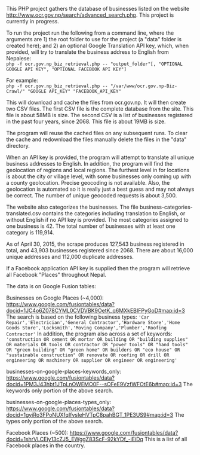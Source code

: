 This PHP project gathers the database of businesses listed on the website http://www.ocr.gov.np/search/advanced_search.php. This project is currently in progress.

To run the project run the following from a command line, where the arguments are 1) the root folder to use for the project (a "data" folder is created here); and 2) an optional Google Translation API key, which, when provided, will try to translate the business address to English from Nepalese:<br>
```php -f ocr.gov.np_biz_retrieval.php -- "output_folder"[, "OPTIONAL GOOGLE API KEY", "OPTIONAL FACEBOOK API KEY"]```

For example:<br>
```php -f ocr.gov.np_biz_retrieval.php -- "/var/www/ocr.gov.np-Biz-Crawl/" "GOOGLE API_KEY" "FACEBOOK_API_KEY"```

This will download and cache the files from ocr.gov.np. It will then create two CSV files. The first CSV file is the complete database from the site. This file is about 58MB is size. The second CSV is a list of businesses registered in the past four years, since 2068. This file is about 19MB is size.

The program will reuse the cached files on any subsequent runs. To clear the cache and redownload the files manually delete the files in the "data" directory.

When an API key is provided, the program will attempt to translate all unique business addresses to English. In addition, the program will find the geolocation of regions and local regions. The furthest level in for locations is about the city or village level, with some businesses only coming up with a county geolocation. Precise geocoding is not available. Also, the geolocation is automated so it is really just a best guess and may not always be correct. The number of unique geocoded requests is about 3,500.

The website also categorizes the businesses. The file business-categories-translated.csv contains the categories including translation to English, or without English if no API key is provided. The most categories assigned to one business is 42. The total number of businesses with at least one category is 119,914.

As of April 30, 2015, the scrape produces 127,543 business registered in total, and 43,903 businesses registered since 2068. There are about 16,000 unique addresses and 112,000 duplicate addresses.

If a Facebook application API key is supplied then the program will retrieve all Facebook "Places" throughout Nepal.

The data is on Google Fusion tables:

Businesses on Google Places (~4,000): https://www.google.com/fusiontables/data?docid=1JC4o6Z078CYML0CVDVBK9OetK_q6MXkEBIFPyGoD#map:id=3
The search is based on the following business types: ```'Car Repair','Electrician','General Contractor','Hardware Store','Home Goods Store','Locksmith','Moving Company','Plumber','Roofing Contractor'```
In addition, the program also across a set of keywords: ```'construction OR cement OR mortar OR building OR "building supplies" OR materials OR tools OR contractor OR "power tools" OR "hand tools" OR "green building" OR "green home" OR builders OR "eco house" OR "sustainable construction" OR renovate OR roofing OR drill OR engineering OR machinery OR supplier OR engineer OR engineering'```

businesses-on-google-places-keywords_only: https://www.google.com/fusiontables/data?docid=1PM3J43hbt1JTpLnOWEMO0F--sOFeE9VzfWFOtE6b#map:id=3
The keywords only portion of the above search.

businesses-on-google-places-types_only: https://www.google.com/fusiontables/data?docid=1gyiRo3FPoNUXfqIfvsIeHVTpC8pahBGT_1PE3US9#map:id=3
The types only portion of the above search.

Facebook Places (~500): https://www.google.com/fusiontables/data?docid=1shrVLCEiy13cZJ5_EWggZ83ScF-92kYDf_-iEiDq
This is a list of all Facebook places in the country.



